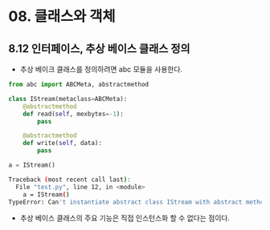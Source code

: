 # 08. 클래스와 객체

## 8.12 인터페이스, 추상 베이스 클래스 정의

* 추상 베이크 클래스를 정의하려면 abc 모듈을 사용한다.

```py
from abc import ABCMeta, abstractmethod

class IStream(metaclass=ABCMeta):
    @abstractmethod
    def read(self, mexbytes=-1):
        pass

    @abstractmethod
    def write(self, data):
        pass

a = IStream()
```

```sh
Traceback (most recent call last):
  File "test.py", line 12, in <module>
    a = IStream()
TypeError: Can't instantiate abstract class IStream with abstract methods read, write
```

* 추상 베이스 클래스의 주요 기능은 직접 인스턴스화 할 수 없다는 점이다.
